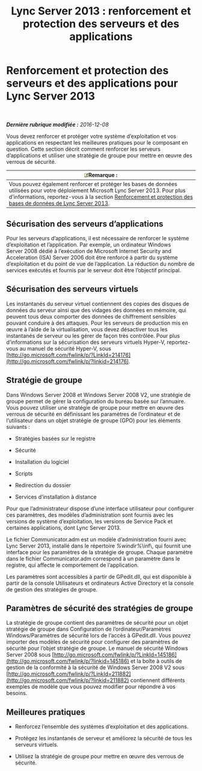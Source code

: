 ﻿---
title: 'Lync Server 2013 : renforcement et protection des serveurs et des applications'
TOCTitle: Renforcement et protection des serveurs et des applications pour Lync Server 2013
ms:assetid: 9ca2b233-26f1-4d72-96e7-81a82c727806
ms:mtpsurl: https://technet.microsoft.com/fr-fr/library/Dn518331(v=OCS.15)
ms:contentKeyID: 60484503
ms.date: 12/10/2016
mtps_version: v=OCS.15
ms.translationtype: HT
---

# Renforcement et protection des serveurs et des applications pour Lync Server 2013

 

_**Dernière rubrique modifiée :** 2016-12-08_

Vous devez renforcer et protéger votre système d’exploitation et vos applications en respectant les meilleures pratiques pour le composant en question. Cette section décrit comment renforcer les serveurs d’applications et utiliser une stratégie de groupe pour mettre en œuvre des verrous de sécurité.

<table>
<thead>
<tr class="header">
<th><img src="images/Gg398920.note(OCS.15).gif" title="note" alt="note" />Remarque :</th>
</tr>
</thead>
<tbody>
<tr class="odd">
<td>Vous pouvez également renforcer et protéger les bases de données utilisées pour votre déploiement Microsoft Lync Server 2013. Pour plus d’informations, reportez-vous à la section <a href="lync-server-2013-hardening-and-protecting-databases.md">Renforcement et protection des bases de données de Lync Server 2013</a>.</td>
</tr>
</tbody>
</table>


## Sécurisation des serveurs d’applications

Pour les serveurs d’applications, il est nécessaire de renforcer le système d’exploitation et l’application. Par exemple, un ordinateur Windows Server 2008 dédié à l’exécution de Microsoft Internet Security and Acceleration (ISA) Server 2006 doit être renforcé à partir du système d’exploitation et du point de vue de l’application. La réduction du nombre de services exécutés et fournis par le serveur doit être l’objectif principal.

## Sécurisation des serveurs virtuels

Les instantanés du serveur virtuel contiennent des copies des disques de données du serveur ainsi que des vidages des données en mémoire, qui peuvent tous deux comporter des données de chiffrement sensibles pouvant conduire à des attaques. Pour les serveurs de production mis en œuvre à l’aide de la virtualisation, vous devez désactiver tous les instantanés de serveur ou les gérer de façon très contrôlée. Pour plus d’informations sur la sécurisation des serveurs virtuels Hyper-V, reportez-vous au manuel de sécurité Hyper-V, sous [http://go.microsoft.com/fwlink/p/?LinkId=214176](http://go.microsoft.com/fwlink/p/?linkid=214176).

## Stratégie de groupe

Dans Windows Server 2008 et Windows Server 2008 V2, une stratégie de groupe permet de gérer la configuration du bureau basée sur l’annuaire. Vous pouvez utiliser une stratégie de groupe pour mettre en œuvre des verrous de sécurité en définissant les paramètres de l’ordinateur et de l’utilisateur dans un objet stratégie de groupe (GPO) pour les éléments suivants :

  - Stratégies basées sur le registre

  - Sécurité

  - Installation du logiciel

  - Scripts

  - Redirection du dossier

  - Services d’installation à distance

Pour que l’administrateur dispose d’une interface utilisateur pour configurer ces paramètres, des modèles d’administration sont fournis avec les versions de système d’exploitation, les versions de Service Pack et certaines applications, dont Lync Server 2013.

Le fichier Communicator.adm est un modèle d’administration fourni avec Lync Server 2013, installé dans le répertoire *%windir%*\\inf\\, qui fournit une interface pour les paramètres de la stratégie de groupe. Chaque paramètre dans le fichier Communicator.adm correspond à un paramètre dans le registre, qui affecte le comportement de l’application.

Les paramètres sont accessibles à partir de GPedit.dll, qui est disponible à partir de la console Utilisateurs et ordinateurs Active Directory et la console de gestion des stratégies de groupe.

## Paramètres de sécurité des stratégies de groupe

La stratégie de groupe contient des paramètres de sécurité pour un objet stratégie de groupe dans Configuration de l’ordinateur/Paramètres Windows/Paramètres de sécurité lors de l’accès à GPedit.dll. Vous pouvez importer des modèles de sécurité pour configurer des paramètres de sécurité pour l’objet stratégie de groupe. Le manuel de sécurité Windows Server 2008 sous [http://go.microsoft.com/fwlink/p/?LinkId=145186](http://go.microsoft.com/fwlink/p/?linkid=145186) et la boîte à outils de gestion de la conformité à la sécurité de Windows Server 2008 V2 sous [http://go.microsoft.com/fwlink/p/?LinkId=211882](http://go.microsoft.com/fwlink/p/?linkid=211882) contiennent différents exemples de modèle que vous pouvez modifier pour répondre à vos besoins.

## Meilleures pratiques

  - Renforcez l’ensemble des systèmes d’exploitation et des applications.

  - Protégez les instantanés de serveur et améliorez la sécurité de tous les serveurs virtuels.

  - Utilisez la stratégie de groupe pour mettre en œuvre des verrous de sécurité.

